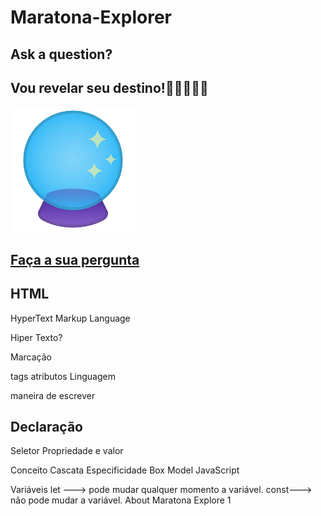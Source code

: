 # Maratona-Explorer
## Ask a question?

## Vou revelar seu destino!🧙🏻‍♀️🧙🏻

![atl text](https://github.com/Raquelsc05/Maratona-Explorer/blob/main/assets/bola_de_cristal.png)

## [Faça a sua pergunta](https://raquelsc05.github.io/Maratona-Explorer/)


## HTML
HyperText Markup Language

Hiper Texto?

Marcação

tags
atributos
Linguagem

maneira de escrever


## Declaração
Seletor
Propriedade e valor

Conceito
Cascata
Especificidade
Box Model
JavaScript

Variáveis let ---> pode mudar qualquer momento a variável. const---> não pode mudar a variável.
About
Maratona Explore 1



